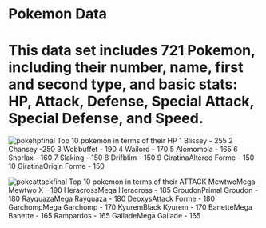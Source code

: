 # Pokemon Data
# This data set includes 721 Pokemon, including their number, name, first and second type, and basic stats: HP, Attack, Defense, Special Attack, Special Defense, and Speed.


![pokehpfinal](https://user-images.githubusercontent.com/97830217/179273215-8e494b54-d94e-421e-a391-e1c3d426b5ff.jpg)
Top 10 pokemon in terms of their HP
1 Blissey - 255
2 Chansey -250
3 Wobbuffet - 190
4 Wailord - 170
5 Alomomola - 165
6 Snorlax - 160
7 Slaking - 150
8 Drifblim - 150
9 GiratinaAltered Forme - 150
10 GiratinaOrigin Forme - 150

![pokeattackfinal](https://user-images.githubusercontent.com/97830217/179273194-714e54a1-b1b1-474b-a45b-352d1ec6ddf6.jpg)
Top 10 pokemon in terms of their ATTACK
MewtwoMega Mewtwo X - 190
HeracrossMega Heracross - 185
GroudonPrimal Groudon - 180
RayquazaMega Rayquaza - 180
DeoxysAttack Forme - 180
GarchompMega Garchomp - 170
KyuremBlack Kyurem - 170
BanetteMega Banette - 165
Rampardos - 165
GalladeMega Gallade - 165

